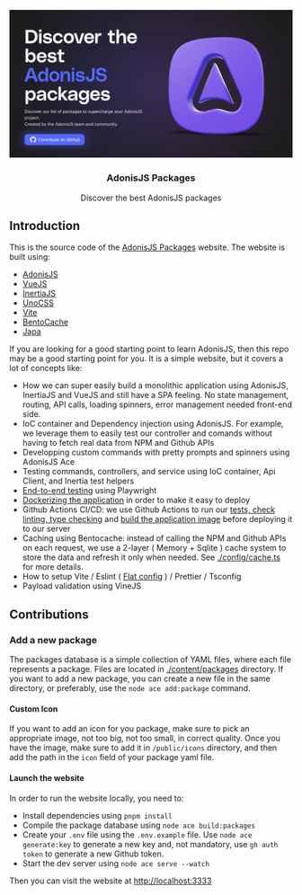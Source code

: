 ![](./public/preview.png)

<div align="center">
  <h3>AdonisJS Packages</h3>
  <p>Discover the best AdonisJS packages</p>
</div>


## Introduction

This is the source code of the [AdonisJS Packages](https://adonisjs.com/packages) website. The website is built using:

- [AdonisJS](https://adonisjs.com)
- [VueJS](https://vuejs.org/)
- [InertiaJS](https://inertiajs.com/)
- [UnoCSS](https://unocss.dev/)
- [Vite](https://vitejs.dev/)
- [BentoCache](https://bentocache.julr.dev/)
- [Japa](https://japa.dev/)

If you are looking for a good starting point to learn AdonisJS, then this repo may be a good starting point for you. It is a simple website, but it covers a lot of concepts like:

- How we can super easily build a monolithic application using AdonisJS, InertiaJS and VueJS and still have a SPA feeling. No state management, routing, API calls, loading spinners, error management needed front-end side.
- IoC container and Dependency injection using AdonisJS. For example, we leverage them to easily test our controller and comands without having to fetch real data from NPM and Github APIs
- Developping custom commands with pretty prompts and spinners using AdonisJS Ace
- Testing commands, controllers, and service using IoC container, Api Client, and Inertia test helpers
- [End-to-end testing](./tests/browser/) using Playwright
- [Dockerizing the application](./Dockerfile) in order to make it easy to deploy
- Github Actions CI/CD: we use Github Actions to run our [tests, check linting, type checking](.github/workflows/checks.yml) and [build the application image](.github/workflows/on-push-to-main.yml) before deploying it to our server
- Caching using Bentocache: instead of calling the NPM and Github APIs on each request, we use a 2-layer ( Memory + Sqlite ) cache system to store the data and refresh it only when needed. See [./config/cache.ts](./config/cache.ts) for more details.
- How to setup Vite / Eslint ( [Flat config](https://eslint.org/docs/latest/use/configure/configuration-files-new) ) / Prettier / Tsconfig
- Payload validation using VineJS

## Contributions

### Add a new package

The packages database is a simple collection of YAML files, where each file represents a package. Files are located in [./content/packages](./content/packages) directory. If you want to add a new package, you can create a new file in the same directory, or preferably, use the `node ace add:package` command.

#### Custom Icon

If you want to add an icon for you package, make sure to pick an appropriate image, not too big, not too small, in correct quality. Once you have the image, make sure to add it in `/public/icons` directory, and then add the path in the `icon` field of your package yaml file.

#### Launch the website

In order to run the website locally, you need to:

- Install dependencies using `pnpm install`
- Compile the package database using `node ace build:packages`
- Create your `.env` file using the `.env.example` file. Use `node ace generate:key` to generate a new key and, not mandatory, use `gh auth token` to generate a new Github token.
- Start the dev server using `node ace serve --watch`

Then you can visit the website at [http://localhost:3333](http://localhost:3333)
